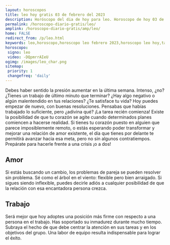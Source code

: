```yaml
---
layout: horoscopos
title: leo hoy gratis 03 de febrero del 2023 
description: Horóscopo del dia de hoy para leo. Horoscopo de hoy 03 de febrero del 2023. Las predicciones de amor, trabajo, vida personal gratis.
permalink: /horoscopo-diario-gratis/leo/
amplink: /horoscopo-diario-gratis/amp/leo/
home: FALSE
redirect_from: /p/leo.html
keywords: leo,horoscopo,horoscopo leo febrero 2023,horoscopo leo hoy,tarot leo febrero 2023,horoscopo leo,tarot leo hoy,horoscopo de hoy,horoscopo diario,tarot del amor,horoscopo de hoy leo,horoscopo diario del tarot, Horoscopo de hoy leo 03 de febrero del 2023,horóscopo del día,signos zodiacales 2023, el horoscopo de hoy
horoscopo:
 signo: leo
 video: -DQpmrrAIeU
ogimg: /images/leo_char.png
sitemap:
 priority: 1
 changefreq: 'daily'
---
```



Debes haber sentido la presión aumentar en la última semana. Intenso, ¿no? ¿Tienes un trabajo de último minuto que terminar? ¿Hay algo negativo o algún malentendido en tus relaciones? ¿Te satisface tu vida? Hoy puedes empezar de nuevo, con buenas resoluciones. Pensabas que habías trabajado lo suficiente, pero ¿adivina qué? ¡La tarea recién comienza!                                                                                                                                                                                                                                                                                                                                        Existe la posibilidad de que tu corazón se agite cuando determinados planes comiencen a hacerse realidad. Si tienes tu corazón puesto en alguien que parece imposiblemente remoto, o estás esperando poder transformar y mejorar una relación de amor existente, el día que tienes por delante te permitirá avanzar hacia esa meta, pero no sin algunos contratiempos. Prepárate para hacerle frente a una crisis ¡o a dos!

## Amor

Si estás buscando un cambio, los problemas de pareja se pueden resolver sin problema. Sé como el árbol en el viento: flexible pero bien arraigado. Si sigues siendo inflexible, puedes decirle adiós a cualquier posibilidad de que la relación con esa encantadora persona crezca.

## Trabajo

Será mejor que hoy adoptes una posición más firme con respecto a una persona en el trabajo. Has soportado su inmadurez durante mucho tiempo. Subraya el hecho de que debe centrar la atención en sus tareas y en los objetivos del grupo. Una labor de equipo resulta indispensable para lograr el éxito.